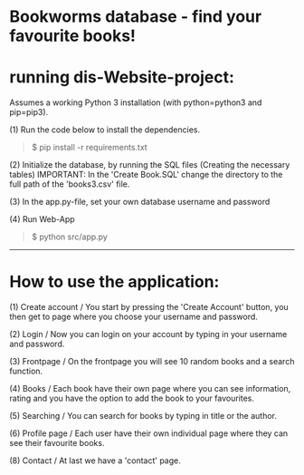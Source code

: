 # Bookworms database - find your favourite books!

# running dis-Website-project:

Assumes a working Python 3 installation (with python=python3 and pip=pip3).

(1) Run the code below to install the dependencies.
>$ pip install -r requirements.txt

(2) Initialize the database, by running the SQL files (Creating the necessary tables) 
IMPORTANT: In the 'Create Book.SQL' change the directory to the full path of the 'books3.csv' file. 

(3) In the app.py-file, set your own database username and password

(4) Run Web-App
>$ python src/app.py


----------------------------------------------------------------------------------------------

# How to use the application:

(1) Create account / You start by pressing the 'Create Account' button, you then get to page where you choose your username and password.

(2) Login / Now you can login on your account by typing in your username and password.

(3) Frontpage / On the frontpage you will see 10 random books and a search function.

(4) Books / Each book have their own page where you can see information, rating and you have the option to add the book to your favourites.

(5) Searching / You can search for books by typing in title or the author.
		
(6) Profile page / Each user have their own individual page where they can see their favourite books.

(8) Contact / At last we have a 'contact' page.

